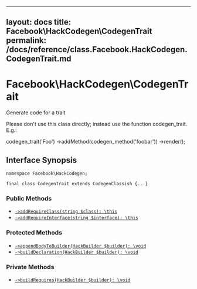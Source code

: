 
***

layout: docs
title: Facebook\\HackCodegen\\CodegenTrait
permalink: /docs/reference/class.Facebook.HackCodegen.CodegenTrait.md
---







# Facebook\\HackCodegen\\CodegenTrait




Generate code for a trait




Please don't use this class directly; instead use
the function codegen_trait.  E.g.:




codegen_trait('Foo')
->addMethod(codegen_method('foobar'))
->render();




## Interface Synopsis




``` Hack
namespace Facebook\HackCodegen;

final class CodegenTrait extends CodegenClassish {...}
```




### Public Methods




* [` ->addRequireClass(string $class): \this `](<class.Facebook.HackCodegen.CodegenTrait.addRequireClass.md>)
* [` ->addRequireInterface(string $interface): \this `](<class.Facebook.HackCodegen.CodegenTrait.addRequireInterface.md>)







### Protected Methods




- [` ->appendBodyToBuilder(HackBuilder $builder): \void `](<class.Facebook.HackCodegen.CodegenTrait.appendBodyToBuilder.md>)
- [` ->buildDeclaration(HackBuilder $builder): \void `](<class.Facebook.HackCodegen.CodegenTrait.buildDeclaration.md>)







### Private Methods




+ [` ->buildRequires(HackBuilder $builder): \void `](<class.Facebook.HackCodegen.CodegenTrait.buildRequires.md>)